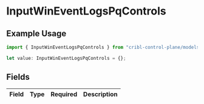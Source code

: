 # InputWinEventLogsPqControls

## Example Usage

```typescript
import { InputWinEventLogsPqControls } from "cribl-control-plane/models";

let value: InputWinEventLogsPqControls = {};
```

## Fields

| Field       | Type        | Required    | Description |
| ----------- | ----------- | ----------- | ----------- |